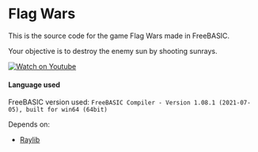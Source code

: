 # Flag Wars

This is the source code for the game Flag Wars made in FreeBASIC.

Your objective is to destroy the enemy sun by shooting sunrays.

[![Watch on Youtube](https://img.youtube.com/vi/bECgXa9nk4Q/0.jpg)](https://www.youtube.com/watch?v=bECgXa9nk4Q)

#### Language used

FreeBASIC version used: `FreeBASIC Compiler - Version 1.08.1 (2021-07-05), built for win64 (64bit)`

Depends on:
* [Raylib](https://raylib.com)

